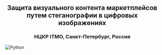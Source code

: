 <h2 align="center">Защита визуального контента маркетплейсов путем стеганографии в цифровых изображениях</h2>
<h3 align="center">НЦКР ITMO, Санкт-Петербург, Россия</h3>

![Python](https://img.shields.io/badge/python-3670A0?style=for-the-badge&logo=python&logoColor=ffdd54)
